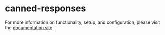# canned-responses

For more information on functionality, setup, and configuration, please visit the [documentation site](https://flex-project-template-docs-2618-dev.twil.io/Feature%20Library/overview).
